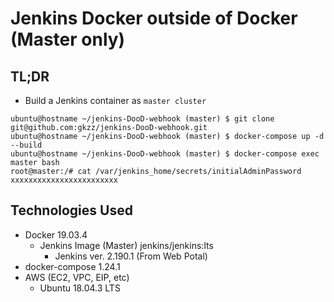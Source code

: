 # Jenkins Docker outside of Docker (Master only)

## TL;DR

- Build a Jenkins container as `master cluster`
```
ubuntu@hostname ~/jenkins-DooD-webhook (master) $ git clone git@github.com:gkzz/jenkins-DooD-webhook.git
ubuntu@hostname ~/jenkins-DooD-webhook (master) $ docker-compose up -d --build
ubuntu@hostname ~/jenkins-DooD-webhook (master) $ docker-compose exec master bash
root@master:/# cat /var/jenkins_home/secrets/initialAdminPassword
xxxxxxxxxxxxxxxxxxxxxxxx
```



## Technologies Used
- Docker 19.03.4
  - Jenkins Image (Master) jenkins/jenkins:lts
    - Jenkins ver. 2.190.1 (From Web Potal)
- docker-compose 1.24.1
- AWS (EC2, VPC, EIP, etc)
  - Ubuntu 18.04.3 LTS

